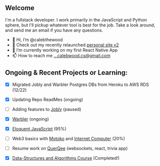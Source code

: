 ## Welcome
I'm a fullstack developer. I work primarily in the JavaScript and Python sphere, but I'll pickup whatever tool is best for the job. Take a look around, and send me an email if you have any questions.

- 👋 Hi, I’m @calebthewood
- 👀 Check out my recently relaunched [personal site v2](https://www.calebwood.dev/)
- 🌱 I’m currently working on my first React Native App
- 📫 How to reach me ...calebwood.cs@gmail.com

## Ongoing & Recent Projects or Learning:
- [x] Migrated Jobly and Warbler Postgres DBs from Heroku to AWS RDS (12/22)
- [x] Updating Repo ReadMes (ongoing)
- [ ] Adding features to [Jobly](https://github.com/calebthewood/jobly-frontend) (paused)
- [x] [Warbler](https://github.com/calebthewood/flask-warbler) (ongoing)
- [x] [Eloquent JavaScript](https://github.com/calebthewood/eloquentJS) (95%)
- [ ] Web3 basics with [Motoko](https://internetcomputer.org/docs/current/developer-docs/build/cdks/motoko-dfinity/motoko/) and [Internet Computer](https://internetcomputer.org/) (20%)
- [ ] Resume work on [QuerQee](https://github.com/calebthewood/qq-front-end) (websockets, react, trivia app)
- [x] [Data-Structures and Algorithms Course](https://github.com/calebthewood/dsa-javascript/tree/main/JS-MasterClass) (Completed!)


<!---
calebthewood/calebthewood is a ✨ special ✨ repository because its `README.md` (this file) appears on your GitHub profile.
You can click the Preview link to take a look at your changes.
--->
